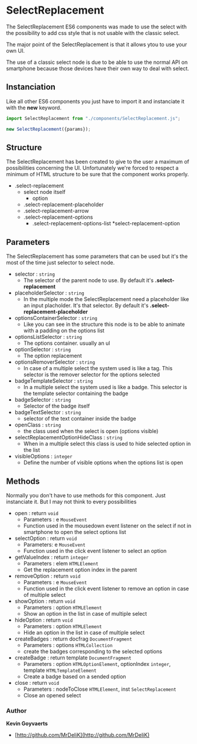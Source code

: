 # SelectReplacement
The SelectReplacement ES6 components was made to use the select with the possibility to add css style that is not usable with the classic select.

The major point of the SelectReplacement is that it allows ytou to use your own UI.

The use of a classic select node is due to be able to use the normal API on smartphone because those devices have their own way to deal with select.

## Instanciation
Like all other ES6 components you just have to import it and instanciate it with the __new__ keyword.

```javascript
import SelectReplacement from "./components/SelectReplacement.js";

new SelectReplacement({params});
```

## Structure
The SelectReplacement has been created to give to the user a maximum of possibilities concerning the UI. Unfortunately we're forced to respect a minimum of HTML structure to be sure that the component works properly.
* .select-replacement
    * select node itself
        *   option
    * .select-replacement-placeholder
    * .select-replacement-arrow
    * .select-replacement-options
        * .select-replacement-options-list
            *select-replacement-option

## Parameters
The SelectReplacement has some parameters that can be used but it's the most of the time just selector to select node.
* selector : `string`
    * The selector of the parent node to use. By default it's **.select-replacement**
* placeholderSelector : `string`
    * In the multiple mode the SelectReplacement need a placeholder like an input placholder. It's that selector. By default it's **.select-replacement-placeholder**
* optionsContainerSelector : `string`
    * Like you can see in the structure this node is to be able to animate with a padding on the options list
* optionsListSelector : `string`
    * The options container. usually an ul
* optionSelector : `string`
    * The option replacement
* optionsRemoverSelector : `string`
    * In case of a multiple select the system used is like a tag. This selector is the remover selector for the options selected
* badgeTemplateSelector : `string`
    * In a multiple select the system used is like a badge. This selector is the template selector containing the badge
* badgeSelector : `string`
    * Selector of the badge itself
* badgeTextSelector : `string`
    * selector of the text container inside the badge
* openClass : `string`
    * the class used when the select is open (options visible)
* selectReplacementOptionHideClass : `string`
    * When in a multiple select this class is used to hide selected option in the list
* visibleOptions : `integer`
    * Define the number of visible options when the options list is open
    
## Methods
Normally you don't have to use methods for this component. Just instanciate it. But I may not think to every possibilities

* open : return `void`
     * Parameters : e `MouseEvent`
     * Function used in the mousedown event listener on the select if not in smartphone to open the select options list
* selectOption : return `void`
    * Parameters: e `MouseEvent`
    * Function used in the click event listener to select an option
* getValueIndex : return `integer`
    * Parameters : elem `HTMLElement`
    * Get the replacement option index in the parent
* removeOption : return `void`
     * Parameters : e `MouseEvent`
     * Function used in the click event listener to remove an option in case of multiple select
* showOption : return `void`
    * Parameters : option `HTMLElement`
    * Show an option in the list in case of multiple select
* hideOption : return `void`
    * Parameters : option `HTMLElement`
    * Hide an option in the list in case of multiple select
* createBadges : return docfrag `DocumentFragment`
     * Parameters : options `HTMLCollection`
     * create the badges corresponding to the selected options
* createBadge : return template `DocumentFragment`
    * Parameters : option `HTMLOptionElement`, optionIndex `integer`, template `HTMLTemplateElement`
    * Create a badge based on a sended option
* close : return `void`
    * Parameters : nodeToClose `HTMLElement`, inst `SelectReplacement`
    * Close an opened select
    
### Author
**Kevin Goyvaerts**
+ [http://github.com/MrDeliK](http://github.com/MrDeliK)